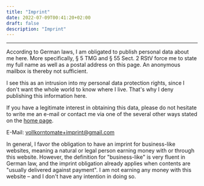 ```yaml
---
title: "Imprint"
date: 2022-07-09T00:41:20+02:00
draft: false
description: "Imprint"
---
```


---

According to German laws, I am obligated to publish personal data about me here. More specifically, § 5 TMG and § 55 Sect. 2 RStV force me to state my full name as well as a postal address on this page. An anonymous mailbox is thereby not sufficient.

I see this as an intrusion into my personal data protection rights, since I don't want the whole world to know where I live. That's why I deny publishing this information here.

If you have a legitimate interest in obtaining this data, please do not hesitate to write me an e-mail or contact me via one of the several other ways stated on the [home page](https://vollkorntomate.de/).

E-Mail: vollkorntomate+imprint@gmail.com

In general, I favor the obligation to have an imprint for business-like websites, meaning a natural or legal person earning money with or through this website. However, the definition for "business-like" is very fluent in German law, and the imprint obligation already applies when contents are "usually delivered against payment". I am not earning any money with this website – and I don't have any intention in doing so.